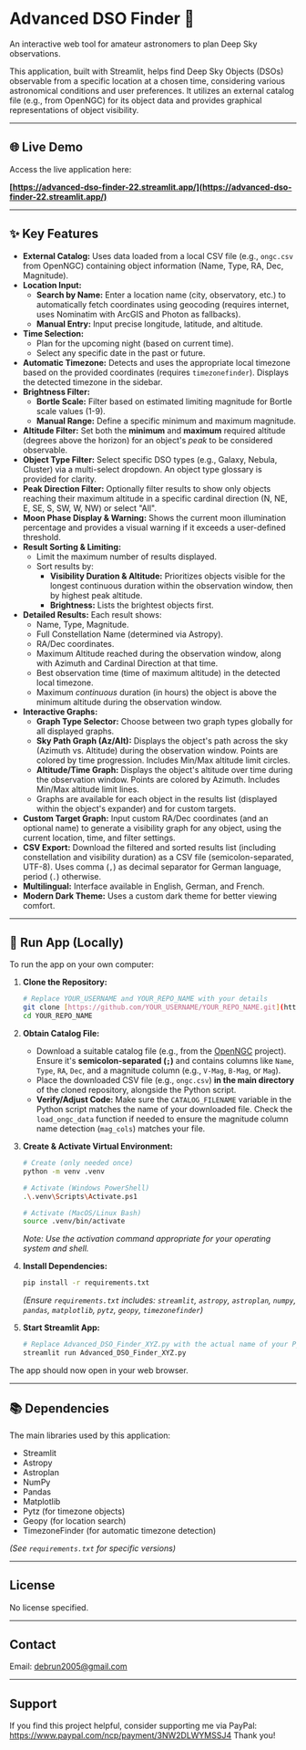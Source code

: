 # Advanced DSO Finder 🔭

An interactive web tool for amateur astronomers to plan Deep Sky observations.

This application, built with Streamlit, helps find Deep Sky Objects (DSOs) observable from a specific location at a chosen time, considering various astronomical conditions and user preferences. It utilizes an external catalog file (e.g., from OpenNGC) for its object data and provides graphical representations of object visibility.

---

## 🌐 Live Demo

Access the live application here:

**[https://advanced-dso-finder-22.streamlit.app/](https://advanced-dso-finder-22.streamlit.app/)**

---

## ✨ Key Features

* **External Catalog:** Uses data loaded from a local CSV file (e.g., `ongc.csv` from OpenNGC) containing object information (Name, Type, RA, Dec, Magnitude).
* **Location Input:**
    * **Search by Name:** Enter a location name (city, observatory, etc.) to automatically fetch coordinates using geocoding (requires internet, uses Nominatim with ArcGIS and Photon as fallbacks).
    * **Manual Entry:** Input precise longitude, latitude, and altitude.
* **Time Selection:**
    * Plan for the upcoming night (based on current time).
    * Select any specific date in the past or future.
* **Automatic Timezone:** Detects and uses the appropriate local timezone based on the provided coordinates (requires `timezonefinder`). Displays the detected timezone in the sidebar.
* **Brightness Filter:**
    * **Bortle Scale:** Filter based on estimated limiting magnitude for Bortle scale values (1-9).
    * **Manual Range:** Define a specific minimum and maximum magnitude.
* **Altitude Filter:** Set both the **minimum** and **maximum** required altitude (degrees above the horizon) for an object's *peak* to be considered observable.
* **Object Type Filter:** Select specific DSO types (e.g., Galaxy, Nebula, Cluster) via a multi-select dropdown. An object type glossary is provided for clarity.
* **Peak Direction Filter:** Optionally filter results to show only objects reaching their maximum altitude in a specific cardinal direction (N, NE, E, SE, S, SW, W, NW) or select "All".
* **Moon Phase Display & Warning:** Shows the current moon illumination percentage and provides a visual warning if it exceeds a user-defined threshold.
* **Result Sorting & Limiting:**
    * Limit the maximum number of results displayed.
    * Sort results by:
        * **Visibility Duration & Altitude:** Prioritizes objects visible for the longest continuous duration within the observation window, then by highest peak altitude.
        * **Brightness:** Lists the brightest objects first.
* **Detailed Results:** Each result shows:
    * Name, Type, Magnitude.
    * Full Constellation Name (determined via Astropy).
    * RA/Dec coordinates.
    * Maximum Altitude reached during the observation window, along with Azimuth and Cardinal Direction at that time.
    * Best observation time (time of maximum altitude) in the detected local timezone.
    * Maximum *continuous* duration (in hours) the object is above the minimum altitude during the observation window.
* **Interactive Graphs:**
    * **Graph Type Selector:** Choose between two graph types globally for all displayed graphs.
    * **Sky Path Graph (Az/Alt):** Displays the object's path across the sky (Azimuth vs. Altitude) during the observation window. Points are colored by time progression. Includes Min/Max altitude limit circles.
    * **Altitude/Time Graph:** Displays the object's altitude over time during the observation window. Points are colored by Azimuth. Includes Min/Max altitude limit lines.
    * Graphs are available for each object in the results list (displayed within the object's expander) and for custom targets.
* **Custom Target Graph:** Input custom RA/Dec coordinates (and an optional name) to generate a visibility graph for any object, using the current location, time, and filter settings.
* **CSV Export:** Download the filtered and sorted results list (including constellation and visibility duration) as a CSV file (semicolon-separated, UTF-8). Uses comma (`,`) as decimal separator for German language, period (`.`) otherwise.
* **Multilingual:** Interface available in English, German, and French.
* **Modern Dark Theme:** Uses a custom dark theme for better viewing comfort.

---

## 🚀 Run App (Locally)

To run the app on your own computer:

1.  **Clone the Repository:**
    ```bash
    # Replace YOUR_USERNAME and YOUR_REPO_NAME with your details
    git clone [https://github.com/YOUR_USERNAME/YOUR_REPO_NAME.git](https://github.com/YOUR_USERNAME/YOUR_REPO_NAME.git)
    cd YOUR_REPO_NAME
    ```

2.  **Obtain Catalog File:**
    * Download a suitable catalog file (e.g., from the [OpenNGC](https://github.com/mattiaverga/OpenNGC) project). Ensure it's **semicolon-separated (`;`)** and contains columns like `Name`, `Type`, `RA`, `Dec`, and a magnitude column (e.g., `V-Mag`, `B-Mag`, or `Mag`).
    * Place the downloaded CSV file (e.g., `ongc.csv`) **in the main directory** of the cloned repository, alongside the Python script.
    * **Verify/Adjust Code:** Make sure the `CATALOG_FILENAME` variable in the Python script matches the name of your downloaded file. Check the `load_ongc_data` function if needed to ensure the magnitude column name detection (`mag_cols`) matches your file.

3.  **Create & Activate Virtual Environment:**
    ```bash
    # Create (only needed once)
    python -m venv .venv

    # Activate (Windows PowerShell)
    .\.venv\Scripts\Activate.ps1

    # Activate (MacOS/Linux Bash)
    source .venv/bin/activate
    ```
    *Note: Use the activation command appropriate for your operating system and shell.*

4.  **Install Dependencies:**
    ```bash
    pip install -r requirements.txt
    ```
    *(Ensure `requirements.txt` includes: `streamlit`, `astropy`, `astroplan`, `numpy`, `pandas`, `matplotlib`, `pytz`, `geopy`, `timezonefinder`)*

5.  **Start Streamlit App:**
    ```bash
    # Replace Advanced_DSO_Finder_XYZ.py with the actual name of your Python script if different
    streamlit run Advanced_DSO_Finder_XYZ.py
    ```

The app should now open in your web browser.

---

## 📚 Dependencies

The main libraries used by this application:

* Streamlit
* Astropy
* Astroplan
* NumPy
* Pandas
* Matplotlib
* Pytz (for timezone objects)
* Geopy (for location search)
* TimezoneFinder (for automatic timezone detection)

*(See `requirements.txt` for specific versions)*

---

## License

No license specified.

---

## Contact

Email: debrun2005@gmail.com

---

## Support

If you find this project helpful, consider supporting me via PayPal: https://www.paypal.com/ncp/payment/3NW2DLWYMSSJ4
Thank you!

